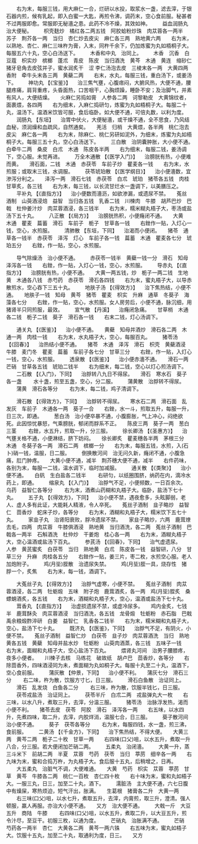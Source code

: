 <!-- { "loadSidebar": true } -->
　　右为末，每服三钱，用大麻仁一合，烂研以水投，取浆水一盏，滤去滓，于银石器内煎，候有乳起，即入白蜜一大匙，再煎令沸，调药末，空心食前服。秘甚者不过两服即愈。常服即无秘濇之患。此药不冷不燥，其效如神。
　　益血润肠丸　治大便秘。
　　枳壳麸炒　橘红各二两五钱　阿胶蛤粉炒珠　肉苁蓉各一两半　苏子　荆芥各一两　当归　杏仁炒去皮尖　麻仁各三两　熟地黄六两　　右为末，以熟地、杏仁、麻仁三味杵为膏，入末，同杵千余下，仍加炼蜜为丸如梧桐子大。每服五六十丸，空心白汤送下。
　　木香和中丸　治同上。
　　木香　沉香　白豆蔻　枳实炒　槟榔　蓬朮　青皮　陈皮　当归酒洗　黄芩　木通　黄连　缩砂仁　猪牙皂角去皮弦并子，蜜水润炙干　涩   李仁汤泡去皮　三棱末各一两　大黄四两　香附　牵牛头末各三两　黄蘗二两　　右末，水丸，每服三钱，重白汤下，或姜汤下。
　　神功丸 【《宝鉴》】 　治三焦气壅，心腹痞闷，大腑风热，大便不通，腰腿疼痛，肩背重疼，头昏面热，口苦咽干，心胸烦躁，睡卧不安；及治脚气，并素有风人，大便结燥。　　火麻仁另捣如膏　人参各二两　诃黎勒皮　大黄锦纹者，面裹煨，各四两　　右为细末，入麻仁捣研匀，炼蜜为丸如梧桐子大。每服二十丸，温汤下。温酒米饮皆可服，食后临卧。如大便不通，可倍丸数，以利为度。
　　润肠丸 【东垣】 　治胃中伏火，大便秘濇，或干燥不通，全不思食，乃风结血秘，须润燥和血疏风，自然通矣。　　羌活　归梢　大黄煨，各半两　桃仁泡去皮尖　麻仁各一两　　右为末，除麻仁、桃仁另研如泥外，为细末，炼蜜为丸如梧桐子大。每服三五十丸，空心白汤送下。
　　三白散　治阴囊肿胀，大小便不通。　　白牵牛二两　桑皮　白朮　木通　陈皮各半两　　右为细末，每服二钱，姜汤调下，空心服。未觉再进。
　　万全木通散 【《医学入门》】 　治膀胱有热，小便难而黄。　　滑石面，二钱　木通　赤茯苓　车前子炒　瞿麦各一钱　　右为末，水煎服；或取末三钱，水调服。
　　茯苓琥珀散 【《医学纲目》】 　治小便濇数，宜渗泻分利之。　　泽泻一两　滑石七钱　赤茯苓　白朮　琥珀　猪苓各五钱　肉桂　甘草炙，各三钱　　右为末，每三钱，以长流甘烂水一盏调下，以美膳压之。
　　平补丸 【《直指方》】 　治小便数而濇沥，如欲渗漏，或遗尿不禁。　　菟丝酒制　山萸酒浸焙　益智　当归各五钱　乳香二钱　川楝肉　牛膝　胡芦巴炒　巴戟　杜仲姜汁炒　肉苁蓉酒浸，各三钱半　　右为末，糯米糊丸梧子大，枣汤或盐汤下五十丸。
　　八正散 【《局方》】 　治膀胱热积，小便癃闭不通。　　大黄　木通　瞿麦　萹蓄　滑石　车前子　栀子　甘草各一钱　　右銼作一贴，入灯心一钱，空心，水煎服。
　　清肺散 【东垣，下同】 　治渴而小便闭。　　猪苓　通草各一钱半　赤茯苓　泽泻　灯心　车前子各一钱　萹蓄　木通　瞿麦各七分　琥珀五分　　右銼，作一贴，空心，水煎服。

　　导气除燥汤　治小便不通。
　　赤茯苓一钱半　黄蘗一钱一分　滑石　知母　泽泻各一钱　　右銼，作一贴，入灯心一钱，空心，水煎服。
　　导赤丸 【《直指方》】 　治膀胱有热，小便不通。　　大黄一两五钱，炒　栀子一两二钱　生地黄　木通各八钱　赤芍药　赤茯苓　滑石各四钱　　右为末，蜜丸梧子大，以导赤散煎水，空心吞下三五十丸。
　　地肤子汤 【《得效方》】 　治下焦热结，小便不通。　　地肤子一钱　知母　黄芩　猪苓　瞿麦　枳实　升麻　通草　冬葵子　海藻各七分　　右銼，作一贴，空心，水煎服。女人房劳后，小便不通，脉沉细，用猪肾半只同煎服，最效。
　　宣气散 【丹溪】 　治癃闭急痛。　　甘草梢　木通各二钱　栀子二钱　葵子　滑石各一钱　　右末二钱，灯心汤调下。

　　通关丸 【《医鉴》】 　治小便不通。　　黄蘗　知母并酒炒　滑石各二两　木通一两　肉桂一钱　　右为末，水丸梧子大，空心，每服百丸。
　　猪苓汤 【《回春》】 　治热结小便不通。　　猪苓　木通　泽泻　滑石　枳壳　黄蘗酒浸　牛膝　麦门冬　瞿麦　萹蓄　车前子各七分　甘草三分　　右銼，作一贴，入灯心一钱，空心，水煎服。
　　透泉散 【《医鉴》】 　治小便赤濇不通。　　滑石一两　芒硝　甘草各五钱　琥珀二钱半　　右为细末，每二钱，空心以灯心煎汤调下。
　　二石散 【《入门》，下同】 　治脬转八九日不得尿。　　滑石　寒水石　葵子各一盏
　　水十盏，煎至五盏，空心，分二服。
　　蒲黄散　治脬转不得尿。
　　蒲黄　滑石各等分
　　右为末，每二钱，鸡子清调下。

　　滑石散 【《得效方》，下同】 　治脬转不得尿。　　寒水石二两　滑石面　乱发灰　车前子　木通各一两　葵子一合　　右銼，水一斗，煎取五升，每服一升，日三次，即通。
　　葱白汤　治小便卒暴不通，小腹膨胀，气上冲心，闷绝欲死。此因惊忧暴怒，气乘膀胱，郁闭而脬系不正。　　陈皮三两　葵子一两　葱白三茎
　　右銼，水五升，煎取一升，分三服。
　　徐长卿汤 【《圣惠方》】 　治气壅关格不通，小便淋结，脐下妨闷。　　徐长卿炙　瞿麦穗各半两　茅根三分　木通　冬葵子各一两　滑石二两　槟榔一分　　右为末，每服五钱，水煎，入(石卜)硝一钱，温服，日二服。
　　倒换散河间　治无问久新，癃闭不通，小腹急痛，肛门肿疼。　　大黄小便不通，减半　荆芥穗大便不通，减半　　右件药味，各别为末，每服一二钱，温水调下，临时加减服。
　　通关散 【《类聚》】 　治小便不通。　　白矾　生白盐各二钱半
　　右研匀，以纸圈围脐，纳药在内，滴冷水药上，即通。
　　缩泉丸 【《入门》】 　治脬气不足，小便频数，一日百余次。　　乌药　益智仁各等分
　　右为末，酒煮山药糊和丸梧子大。临卧，盐汤下七十丸。
　　五子丸 【《得效方》，下同】 　治小便不禁，遇夜愈多，头眩脚弱，老人、虚人多有此证，大能耗人精液，令人卒死。　　菟丝子酒制　韭子略炒　益智仁　茴香炒　蛇床子炒，各等分　　右为末，酒糊和丸梧子大，糯米饮下五七十丸。
　　家韭子丸　治肾阳衰败，脬冷遗尿不禁。　　家韭子略炒，六两　鹿茸燎去毛，四两　肉苁蓉　牛膝俱酒浸　熟地黄　当归酒洗，各二两　菟丝子酒制　巴戟各一两半　石斛酒洗　杜仲炒　干姜炮　桂心各一两　　右为末，酒糊丸梧子大，空心温酒或盐汤下百丸。
　　参芪汤 【《回春》，下同】 　治气虚遗尿。　　人参　黄芪蜜炙　白茯苓　当归　熟地黄　白朮　陈皮各一钱　益智研，八分　甘草三分　升麻　肉桂各五分　　右銼作一贴，姜三片，枣二枚，水煎空心服。老人加炮附子。
　　鸡(月坒)胵散　治遗尿失禁。
　　鸡(月坒)胵一具，烧存性　猪脬一个，炙焦　　右为末，每一钱，酒调下。

　　大菟丝子丸 【《得效方》】 　治脬气虚寒，小便不禁。　　菟丝子酒制　肉苁蓉酒浸，各二两　牡蛎煅　五味　附子炮　鹿茸酒炙，各一两　鸡(月坒)胵炙　桑螵蛸酒炙，各五钱　　右为末，酒糊和丸梧子大，空心，温酒或盐汤下七十丸。
　　茸香丸 【《直指方》】 　治虚损遗尿不禁，或虚冷尿多。　　鸡内金炙，七钱半　鹿茸酥灸　肉苁蓉酒浸　当归酒洗，各五钱　龙骨煅　牡蛎粉　赤石脂　巴戟　禹余粮煅酢淬研　白姜　益智仁　乳香各二钱半　　右为末，糯米糊和丸梧子大，空心，盐汤下七十丸。
　　既济丸 【《医鉴》，下同】 　治脬气不足，有阴火，小便不禁。　　菟丝子酒制　益智仁炒　白茯苓　韭子炒　肉苁蓉酒洗　当归　熟地黄各五钱　黄蘗　知母并盐水炒　牡蛎粉　山萸肉酒蒸，各三钱　五味子一钱　　右为末，面糊和丸梧子大，空心盐汤下百丸。
　　煨肾丸河间　治男子腰膝疼，夜多小便者。　　川楝子去核　马练花　破故纸　胡卢巴　茴香炒，各等分　　右除茴香外，四味酒浸同为未，煮面糊为丸如桐子大。每服十丸至二十丸，温酒下，空心食前服。
　　蒲灰散 【仲景，下同】 　治小便不利。　　蒲灰七分　滑石三分
　　右二味，杵为散，饮服方寸匕，日三服。
　　滑石白鱼散　治证同上。
　　滑石　乱发烧　白鱼各二分
　　右三味，杵为散，饮服半钱匕，日三服。
　　茯苓戎盐汤　治证同上。
　　茯苓半斤　白朮二两　戎盐弹丸大一枚　　右三味，以水八升，煮取三升，去滓，分温三服。
　　猪苓汤　治脉浮发热，渴而小便不利。　　猪苓去皮　茯苓　阿胶　滑石　泽泻各一两　　右五味，以水四升，先煮四味，取二升，去滓，内胶烊消，温服七合，日三服。
　　葵子散河间　治小便不通。
　　葵子　茯苓各等分
　　右为末，每服四钱，水一盏，煎三沸，食前服。
　　二黄汤 【《千金方》，下同】 　治下焦热结，不得大便。　　大黄三两　黄芩二两　栀子二十枚　甘草一两　　右四味(口父)咀，以水五升，煮取一升八合，分三服。若大便闭加芒硝二两。
　　五柔丸　治闭濇。
　　大黄一升，蒸三斗米下　前胡二两　半夏　苁蓉　芍药　茯苓　当归　葶苈　细辛各一两　　右九味为末，蜜和合捣万杵，为丸梧子大。食后服十五丸，后稍增之，日再。
　　大五柔丸　治脏气不调，大便难通。　　大黄　芍药　枳实　苁蓉　葶苈　甘草　黄芩　牛膝各二两　桃仁一百枚　杏仁四十枚　　右十味为末，蜜和丸如梧子大。一服三丸，日三，加至二十丸，酒下。
　　濡脏汤　主大便不通，六七日腹中有燥屎，寒热烦迫，短气汗出，胀满。　　生葛根　猪膏各二升　大黄一两
　　右三味(口父)咀，以水七升，煮取五升，去滓，内膏煎，取三升，澄清。强人顿服，羸人再服。亦治大小便不通。　　又方　治大便不通。
　　大戟一斤　大豆五升　商陆　牛膝
　　右四味(口父)咀，以水五升，煮取二升，以大豆五升，煎令汁尽，至豆干。初服三枚，以通为度。
　　芒硝丸　治胀满不通。
　　芒硝　芍药各一两半　杏仁　大黄各二两　黄芩一两六铢　　右五味为末，蜜丸如梧子大。饮服十五丸，加至二十丸，取通利为度，日三。　　又方
